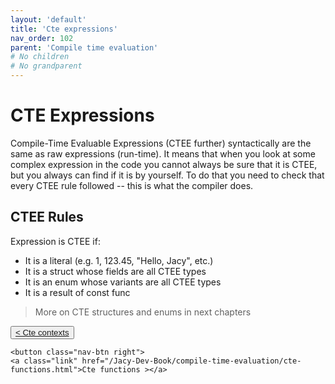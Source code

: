 ```yaml
---
layout: 'default'
title: 'Cte expressions'
nav_order: 102
parent: 'Compile time evaluation'
# No children
# No grandparent
---
```


# CTE Expressions

Compile-Time Evaluable Expressions (CTEE further) syntactically are the same as raw expressions (run-time). It means
that when you look at some complex expression in the code you cannot always be sure that it is CTEE, but you always can
find if it is by yourself. To do that you need to check that every CTEE rule followed -- this is what the compiler does.

## CTEE Rules

Expression is CTEE if:

* It is a literal (e.g. <span class="inline-code highlight-jc hljs"><span class="hljs-number">1</span></span>, <span class="inline-code highlight-jc hljs"><span class="hljs-number">123.45</span></span>, <span class="inline-code highlight-jc hljs"><span class="hljs-string">&quot;Hello, Jacy&quot;</span></span>, etc.)
* It is a struct whose fields are all CTEE types
* It is an enum whose variants are all CTEE types
* It is a result of <span class="inline-code highlight-jc hljs"><span class="hljs-keyword">const</span> <span class="hljs-keyword">func</span></span>

> More on CTE structures and enums in next chapters
<div class="nav-btn-block">
    <button class="nav-btn left">
    <a class="link" href="/Jacy-Dev-Book/compile-time-evaluation/cte-contexts.html">< Cte contexts</a>
</button>

    <button class="nav-btn right">
    <a class="link" href="/Jacy-Dev-Book/compile-time-evaluation/cte-functions.html">Cte functions ></a>
</button>

</div>
